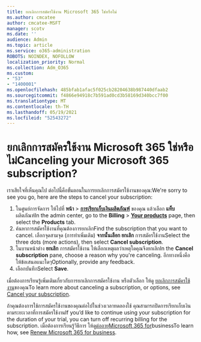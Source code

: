 ```yaml
---
title: ยกเลิกการสมัครใช้งาน Microsoft 365 ใช่หรือไม่
ms.author: cmcatee
author: cmcatee-MSFT
manager: scotv
ms.date: ''
audience: Admin
ms.topic: article
ms.service: o365-administration
ROBOTS: NOINDEX, NOFOLLOW
localization_priority: Normal
ms.collection: Adm_O365
ms.custom:
- "53"
- "1400001"
ms.openlocfilehash: 485bfab1afac5f025cb28204638b987440dfaab2
ms.sourcegitcommit: f4866e94918c7b591ad0cd3b58169d340bcc7f00
ms.translationtype: MT
ms.contentlocale: th-TH
ms.lasthandoff: 05/19/2021
ms.locfileid: "52543272"
---
```

# <a name="canceling-your-microsoft-365-subscription"></a><span data-ttu-id="cb208-102">ยกเลิกการสมัครใช้งาน Microsoft 365 ใช่หรือไม่</span><span class="sxs-lookup"><span data-stu-id="cb208-102">Canceling your Microsoft 365 subscription?</span></span>

<span data-ttu-id="cb208-103">เราเสียใจที่เห็นคุณไป ต่อไปนี้คือขั้นตอนในการยกเลิกการสมัครใช้งานของคุณ:</span><span class="sxs-lookup"><span data-stu-id="cb208-103">We're sorry to see you go, here are the steps to cancel your subscription:</span></span>

1. <span data-ttu-id="cb208-104">ในศูนย์การจัดการ ให้ไปที่ **หน้า**  >  **[การเรียกเก็บเงินผลิตภัณฑ์](https://go.microsoft.com/fwlink/p/?linkid=842054)** ของคุณ แล้วเลือก **แท็บ** ผลิตภัณฑ์</span><span class="sxs-lookup"><span data-stu-id="cb208-104">In the admin center, go to the **Billing** > **[Your products](https://go.microsoft.com/fwlink/p/?linkid=842054)** page, then select the **Products** tab.</span></span>
2. <span data-ttu-id="cb208-105">ค้นหาการสมัครใช้งานที่คุณต้องการยกเลิก</span><span class="sxs-lookup"><span data-stu-id="cb208-105">Find the subscription that you want to cancel.</span></span> <span data-ttu-id="cb208-106">เลือกจุดสามจุด (การทําเพิ่มเติม) **จากนั้นเลือก ยกเลิก** การสมัครใช้งาน</span><span class="sxs-lookup"><span data-stu-id="cb208-106">Select the three dots (more actions), then select **Cancel subscription**.</span></span>
3. <span data-ttu-id="cb208-107">ในบานหน้าต่าง **ยกเลิก** การสมัครใช้งาน ให้เลือกเหตุผลว่าเหตุใดคุณจึงยกเลิก</span><span class="sxs-lookup"><span data-stu-id="cb208-107">In the **Cancel subscription** pane, choose a reason why you're canceling.</span></span> <span data-ttu-id="cb208-108">อีกทางหนึ่งคือ ให้ข้อเสนอแนะใดๆ</span><span class="sxs-lookup"><span data-stu-id="cb208-108">Optionally, provide any feedback.</span></span>
4. <span data-ttu-id="cb208-109">เลือกบันทึก</span><span class="sxs-lookup"><span data-stu-id="cb208-109">Select **Save**.</span></span>

<span data-ttu-id="cb208-110">เมื่อต้องการเรียนรู้เพิ่มเติมเกี่ยวกับการยกเลิกการสมัครใช้งาน หรือตัวเลือก ให้ดู [ยกเลิกการสมัครใช้งาน](/microsoft-365/commerce/subscriptions/cancel-your-subscription)ของคุณ</span><span class="sxs-lookup"><span data-stu-id="cb208-110">To learn more about canceling a subscription, or options, see [Cancel your subscription](/microsoft-365/commerce/subscriptions/cancel-your-subscription).</span></span>

<span data-ttu-id="cb208-111">ถ้าคุณต้องการใช้การสมัครใช้งานของคุณต่อไปในช่วงเวลาทดลองใช้ คุณสามารถปิดการเรียกเก็บเงินตามระยะเวลาที่การสมัครใช้งาน</span><span class="sxs-lookup"><span data-stu-id="cb208-111">If you’d like to continue using your subscription for the duration of your trial, you can turn off recurring billing for the subscription.</span></span> <span data-ttu-id="cb208-112">เมื่อต้องการเรียนรู้วิธีการ ให้ดู[ต่ออายุMicrosoft 365 for](/microsoft-365/commerce/subscriptions/renew-your-subscription)business</span><span class="sxs-lookup"><span data-stu-id="cb208-112">To learn how, see [Renew Microsoft 365 for business](/microsoft-365/commerce/subscriptions/renew-your-subscription).</span></span>